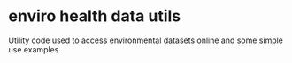 # enviro health data utils
 Utility code used to access environmental datasets online and some simple use examples 
